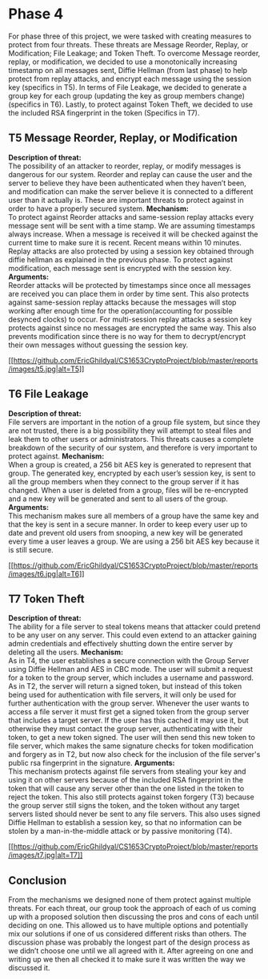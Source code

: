 # Phase 4


For phase three of this project, we were tasked with creating measures to protect from four threats. These threats are Message Reorder, Replay, or Modification; File Leakage; and Token Theft. To overcome Message reorder, replay, or modification, we decided to use a monotonically increasing timestamp on all messages sent, Diffie Hellman (from last phase) to help protect from replay attacks, and encrypt each message using the session key (specifics in T5). In terms of File Leakage, we decided to generate a group key for each group (updating the key as group members change) (specifics in T6). Lastly, to protect against Token Theft, we decided to use the included RSA fingerprint in the token (Specifics in T7).


## T5 Message Reorder, Replay, or Modification 


**Description of threat:**  
The possibility of an attacker to reorder, replay, or modify messages is dangerous for our system. Reorder and replay can cause the user and the server to believe they have been authenticated when they haven’t been, and modification can make the server believe it is connected to a different user than it actually is. These are important threats to protect against in order to have a properly secured system.
**Mechanism:**  
To protect against Reorder attacks and same-session replay attacks every message sent will be sent with a time stamp. We are assuming timestamps always increase.
When a message is received it will be checked against the current time to make sure it is recent. Recent means within 10 minutes.
Replay attacks are also protected by using a session key obtained through diffie hellman as explained in the previous phase.
To protect against modification, each message sent is encrypted with the session key.
**Arguments:**  
Reorder attacks will be protected by timestamps since once all messages are received you can place them in order by time sent. This also protects against same-session replay attacks because the messages will stop working after enough time for the operation(accounting for possible desynced clocks) to occur. For multi-session replay attacks a session key protects against since no messages are encrypted the same way. This also prevents modification since there is no way for them to decrypt/encrypt their own messages without guessing the session key.


[[https://github.com/EricGhildyal/CS1653CryptoProject/blob/master/reports/images/t5.jpg|alt=T5]]


## T6 File Leakage


**Description of threat:**  
File servers are important in the notion of a group file system, but since they are not trusted, there is a big possibility they will attempt to steal files and leak them to other users or administrators. This threats causes a complete breakdown of the security of our system, and therefore is very important to protect against.
**Mechanism:**  
When a group is created, a 256 bit AES key is generated to represent that group.
The generated key, encrypted by each user’s session key, is sent to all the group members when they connect to the group server if it has changed.
When a user is deleted from a group, files will be re-encrypted and a new key will be generated and sent to all users of the group.
**Arguments:**  
This mechanism makes sure all members of a group have the same key and that the key is sent in a secure manner. In order to keep every user up to date and prevent old users from snooping, a new key will be generated every time a user leaves a group. We are using a 256 bit AES key because it is still secure.


[[https://github.com/EricGhildyal/CS1653CryptoProject/blob/master/reports/images/t6.jpg|alt=T6]]


## T7 Token Theft


**Description of threat:**  
The ability for a file server to steal tokens means that attacker could pretend to be any user on any server. This could even extend to an attacker gaining admin credentials and effectively shutting down the entire server by deleting all the users.
**Mechanism:**  
As in T4, the user establishes a secure connection with the Group Server using Diffie Hellman and AES in CBC mode.
The user will submit a request for a token to the group server, which includes a username and password.
As in T2, the server will return a signed token, but instead of this token being used for authentication with file servers, it will only be used for further authentication with the group server.
Whenever the user wants to access a file server it must first get a signed token from the group server that includes a target server. If the user has this cached it may use it, but otherwise they must contact the group server, authenticating with their token, to get a new token signed.
The user will then send this new token to file server, which makes the same signature checks for token modification and forgery as in T2, but now also check for the inclusion of the file server's public rsa fingerprint in the signature.
**Arguments:**  
This mechanism protects against file servers from stealing your key and using it on other servers because of the included RSA fingerprint in the token that will cause any server other than the one listed in the token to reject the token.
This also still protects against token forgery (T3) because the group server still signs the token, and the token without any target servers listed should never be sent to any file servers. This also uses signed Diffie Hellman to establish a session key, so that no information can be stolen by a man-in-the-middle attack or by passive monitoring (T4).


[[https://github.com/EricGhildyal/CS1653CryptoProject/blob/master/reports/images/t7.jpg|alt=T7]]


## Conclusion 
From the mechanisms we designed none of them protect against multiple threats. For each threat, our group took the approach of each of us coming up with a proposed solution then discussing the pros and cons of each until deciding on one. This allowed us to have multiple options and potentially mix our solutions if one of us considered different risks than others. The discussion phase was probably the longest part of the design process as we didn’t choose one until we all agreed with it. After agreeing on one and writing up we then all checked it to make sure it was written the way we discussed it.
